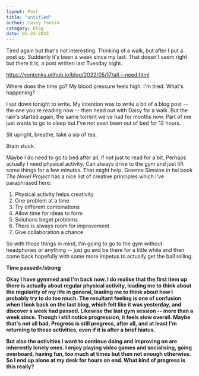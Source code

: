 ```yaml
---
layout: Post
title: "untitled"
author: Casey Tonkin
category: blog
date: 05-24-2022
---
```


Tired again but that's not interesting. Thinking of a walk, but after I put a post up. Suddenly it's been a week since my last. That doesn't seem right but there it is, a post written last Tuesday night.

<a href='https://vontonks.github.io/blog/2022/05/17/all-i-need.html'>https://vontonks.github.io/blog/2022/05/17/all-i-need.html</a>

Where does the time go? My blood pressure feels high. I'm tired. What's happening?

I sat down tonight to write. My intention was to write a bit of a blog post -- the one you're reading now -- then head out with Daisy for a walk. But the rain's started again, 
the same torrent we've had for months now. Part of me just wants to go to sleep but I've not even been out of bed for 12 hours.

Sit upright, breathe, take a sip of tea.

Brain stuck.

Maybe I do need to go to bed after all, if not just to read for a bit. Perhaps actually I need physical activity. Can always drive to the gym and just lift some things for 
a few minutes. That might help. Graeme Simsion in hsi book <em>The Novel Project</em> has a nice list of creative principles which I've paraphrased here:

<ol>
<li>Physical activity helps creativity</li>
<li>One problem at a time</li>
<li>Try different combinations</li>
<li>Allow time for ideas to form</li>
<li>Solutions beget problems</li>
<li>There is always room for improvement</li>
<li>Give collaboration a chance</li>
</ol>

So with those things in mind, I'm going to go to the gym without headphones or anything -- just go and be there for a little while and then come back hopefully with some 
more impetus to actually get the ball rolling.

<strong>Time passed</strong

Okay I have gymmed and I'm back now. I do realise that the first item up there is actually about regular physical activity, leading me to think about the regularity of 
my life in general, leading me to think about how I probably try to do too much. The resultant feeling is one of confusion when I look back on the last blog, which felt like it was yesterday, and discover a week had passed. Likewise the last gym session -- more than a week since. Though I still notice progression, it feels slow overall. Maybe that's not all bad. Progress is still progress, after all, and at least I'm returning to these activities, even if it is after a brief hiatus.

But also the activities I want to continue doing and improving on are inherently lonely ones. I enjoy playing video games and socialising, going overboard, having fun, too much at times but then not enough otherwise. So I end up alone at my desk for hours on end. What kind of progress is this really?
